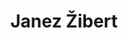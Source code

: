 ---
SICRIS: null
draft: false
fixName: janez_žibert
lab: Laboratory for Ubiquitous systems
labPos: Laboratory Member
location: R3.53 - Laboratorij LUSY
mailInfo: janez.zibert@zf.uni-lj.si
officeHours: null
profName: Assoc. Prof. Janez Žibert, PhD
profTitle: Associate Professor
telephoneInfo: null
title: Janez Žibert
---